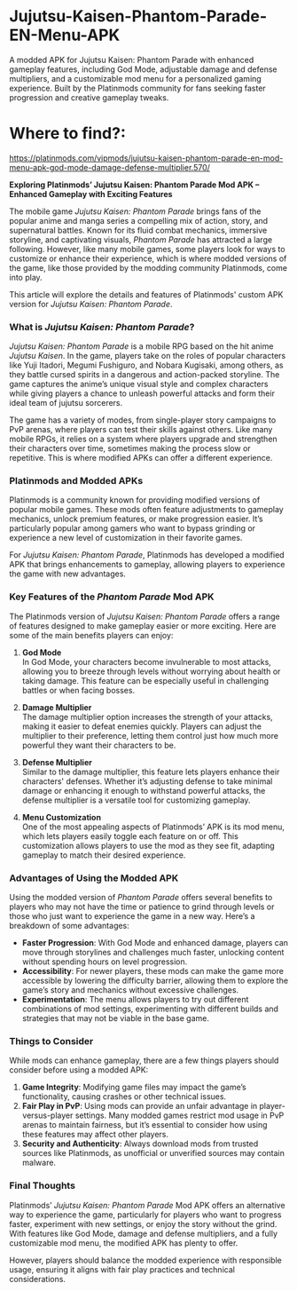 # Jujutsu-Kaisen-Phantom-Parade-EN-Menu-APK
A modded APK for Jujutsu Kaisen: Phantom Parade with enhanced gameplay features, including God Mode, adjustable damage and defense multipliers, and a customizable mod menu for a personalized gaming experience. Built by the Platinmods community for fans seeking faster progression and creative gameplay tweaks.


# Where to find?:
https://platinmods.com/vipmods/jujutsu-kaisen-phantom-parade-en-mod-menu-apk-god-mode-damage-defense-multiplier.570/




**Exploring Platinmods’ Jujutsu Kaisen: Phantom Parade Mod APK – Enhanced Gameplay with Exciting Features**

The mobile game *Jujutsu Kaisen: Phantom Parade* brings fans of the popular anime and manga series a compelling mix of action, story, and supernatural battles. Known for its fluid combat mechanics, immersive storyline, and captivating visuals, *Phantom Parade* has attracted a large following. However, like many mobile games, some players look for ways to customize or enhance their experience, which is where modded versions of the game, like those provided by the modding community Platinmods, come into play.

This article will explore the details and features of Platinmods' custom APK version for *Jujutsu Kaisen: Phantom Parade*.

### What is *Jujutsu Kaisen: Phantom Parade*?

*Jujutsu Kaisen: Phantom Parade* is a mobile RPG based on the hit anime *Jujutsu Kaisen*. In the game, players take on the roles of popular characters like Yuji Itadori, Megumi Fushiguro, and Nobara Kugisaki, among others, as they battle cursed spirits in a dangerous and action-packed storyline. The game captures the anime’s unique visual style and complex characters while giving players a chance to unleash powerful attacks and form their ideal team of jujutsu sorcerers. 

The game has a variety of modes, from single-player story campaigns to PvP arenas, where players can test their skills against others. Like many mobile RPGs, it relies on a system where players upgrade and strengthen their characters over time, sometimes making the process slow or repetitive. This is where modified APKs can offer a different experience.

### Platinmods and Modded APKs

Platinmods is a community known for providing modified versions of popular mobile games. These mods often feature adjustments to gameplay mechanics, unlock premium features, or make progression easier. It’s particularly popular among gamers who want to bypass grinding or experience a new level of customization in their favorite games.

For *Jujutsu Kaisen: Phantom Parade*, Platinmods has developed a modified APK that brings enhancements to gameplay, allowing players to experience the game with new advantages.

### Key Features of the *Phantom Parade* Mod APK

The Platinmods version of *Jujutsu Kaisen: Phantom Parade* offers a range of features designed to make gameplay easier or more exciting. Here are some of the main benefits players can enjoy:

1. **God Mode**  
   In God Mode, your characters become invulnerable to most attacks, allowing you to breeze through levels without worrying about health or taking damage. This feature can be especially useful in challenging battles or when facing bosses.

2. **Damage Multiplier**  
   The damage multiplier option increases the strength of your attacks, making it easier to defeat enemies quickly. Players can adjust the multiplier to their preference, letting them control just how much more powerful they want their characters to be.

3. **Defense Multiplier**  
   Similar to the damage multiplier, this feature lets players enhance their characters' defenses. Whether it’s adjusting defense to take minimal damage or enhancing it enough to withstand powerful attacks, the defense multiplier is a versatile tool for customizing gameplay.

4. **Menu Customization**  
   One of the most appealing aspects of Platinmods’ APK is its mod menu, which lets players easily toggle each feature on or off. This customization allows players to use the mod as they see fit, adapting gameplay to match their desired experience.

### Advantages of Using the Modded APK

Using the modded version of *Phantom Parade* offers several benefits to players who may not have the time or patience to grind through levels or those who just want to experience the game in a new way. Here’s a breakdown of some advantages:

- **Faster Progression**: With God Mode and enhanced damage, players can move through storylines and challenges much faster, unlocking content without spending hours on level progression.
- **Accessibility**: For newer players, these mods can make the game more accessible by lowering the difficulty barrier, allowing them to explore the game’s story and mechanics without excessive challenges.
- **Experimentation**: The menu allows players to try out different combinations of mod settings, experimenting with different builds and strategies that may not be viable in the base game.
  
### Things to Consider

While mods can enhance gameplay, there are a few things players should consider before using a modded APK:

1. **Game Integrity**: Modifying game files may impact the game’s functionality, causing crashes or other technical issues.
2. **Fair Play in PvP**: Using mods can provide an unfair advantage in player-versus-player settings. Many modded games restrict mod usage in PvP arenas to maintain fairness, but it’s essential to consider how using these features may affect other players.
3. **Security and Authenticity**: Always download mods from trusted sources like Platinmods, as unofficial or unverified sources may contain malware.

### Final Thoughts

Platinmods’ *Jujutsu Kaisen: Phantom Parade* Mod APK offers an alternative way to experience the game, particularly for players who want to progress faster, experiment with new settings, or enjoy the story without the grind. With features like God Mode, damage and defense multipliers, and a fully customizable mod menu, the modified APK has plenty to offer. 

However, players should balance the modded experience with responsible usage, ensuring it aligns with fair play practices and technical considerations.
